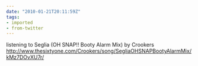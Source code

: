 ```yaml
---
date: "2010-01-21T20:11:59Z"
tags:
- imported
- from-twitter
---
```

listening to Seglia \(OH SNAP\!\! Booty Alarm Mix\) by Crookers http://www.thesixtyone.com/Crookers/song/SegliaOHSNAPBootyAlarmMix/kMz7DOvXU7r/
